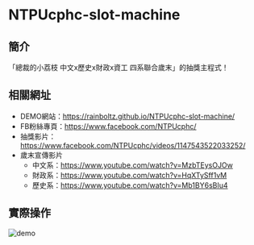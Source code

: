 # NTPUcphc-slot-machine

## 簡介

「總裁的小荔枝 中文x歷史x財政x資工 四系聯合歲末」的抽獎主程式！

## 相關網址

- DEMO網站：https://rainboltz.github.io/NTPUcphc-slot-machine/
- FB粉絲專頁：https://www.facebook.com/NTPUcphc/
- 抽獎影片：https://www.facebook.com/NTPUcphc/videos/1147543522033252/
- 歲末宣傳影片
    - 中文系：https://www.youtube.com/watch?v=MzbTEysOJOw
    - 財政系：https://www.youtube.com/watch?v=HqXTySff1vM
    - 歷史系：https://www.youtube.com/watch?v=Mb1BY6sBIu4
    

## 實際操作
![demo](https://github.com/RainBoltz/NTPUcphc-slot-machine/blob/master/demo.gif)
